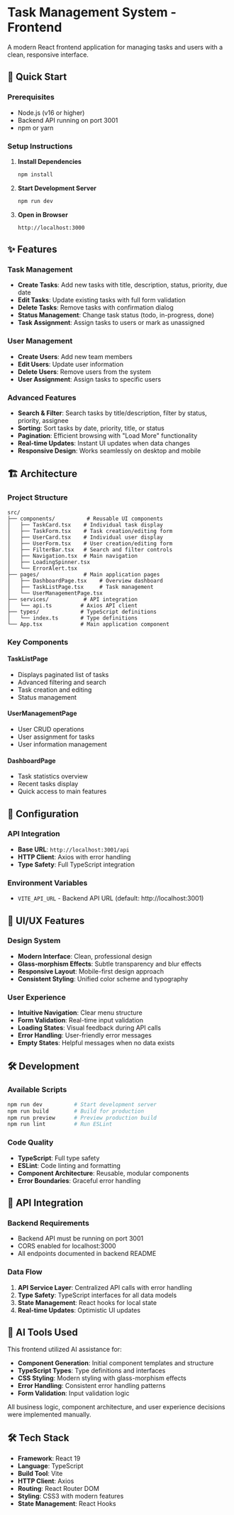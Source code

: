 # Task Management System - Frontend

A modern React frontend application for managing tasks and users with a clean, responsive interface.

## 🚀 Quick Start

### Prerequisites
- Node.js (v16 or higher)
- Backend API running on port 3001
- npm or yarn

### Setup Instructions

1. **Install Dependencies**
   ```bash
   npm install
   ```

2. **Start Development Server**
   ```bash
   npm run dev
   ```

3. **Open in Browser**
   ```
   http://localhost:3000
   ```

## ✨ Features

### Task Management
- **Create Tasks**: Add new tasks with title, description, status, priority, due date
- **Edit Tasks**: Update existing tasks with full form validation
- **Delete Tasks**: Remove tasks with confirmation dialog
- **Status Management**: Change task status (todo, in-progress, done)
- **Task Assignment**: Assign tasks to users or mark as unassigned

### User Management
- **Create Users**: Add new team members
- **Edit Users**: Update user information
- **Delete Users**: Remove users from the system
- **User Assignment**: Assign tasks to specific users

### Advanced Features
- **Search & Filter**: Search tasks by title/description, filter by status, priority, assignee
- **Sorting**: Sort tasks by date, priority, title, or status
- **Pagination**: Efficient browsing with "Load More" functionality
- **Real-time Updates**: Instant UI updates when data changes
- **Responsive Design**: Works seamlessly on desktop and mobile

## 🏗️ Architecture

### Project Structure
```
src/
├── components/          # Reusable UI components
│   ├── TaskCard.tsx    # Individual task display
│   ├── TaskForm.tsx    # Task creation/editing form
│   ├── UserCard.tsx    # Individual user display
│   ├── UserForm.tsx    # User creation/editing form
│   ├── FilterBar.tsx   # Search and filter controls
│   ├── Navigation.tsx  # Main navigation
│   ├── LoadingSpinner.tsx
│   └── ErrorAlert.tsx
├── pages/              # Main application pages
│   ├── DashboardPage.tsx    # Overview dashboard
│   ├── TaskListPage.tsx     # Task management
│   └── UserManagementPage.tsx
├── services/           # API integration
│   └── api.ts         # Axios API client
├── types/             # TypeScript definitions
│   └── index.ts       # Type definitions
└── App.tsx            # Main application component
```

### Key Components

#### TaskListPage
- Displays paginated list of tasks
- Advanced filtering and search
- Task creation and editing
- Status management

#### UserManagementPage
- User CRUD operations
- User assignment for tasks
- User information management

#### DashboardPage
- Task statistics overview
- Recent tasks display
- Quick access to main features

## 🔧 Configuration

### API Integration
- **Base URL**: `http://localhost:3001/api`
- **HTTP Client**: Axios with error handling
- **Type Safety**: Full TypeScript integration

### Environment Variables
- `VITE_API_URL` - Backend API URL (default: http://localhost:3001)

## 🎨 UI/UX Features

### Design System
- **Modern Interface**: Clean, professional design
- **Glass-morphism Effects**: Subtle transparency and blur effects
- **Responsive Layout**: Mobile-first design approach
- **Consistent Styling**: Unified color scheme and typography

### User Experience
- **Intuitive Navigation**: Clear menu structure
- **Form Validation**: Real-time input validation
- **Loading States**: Visual feedback during API calls
- **Error Handling**: User-friendly error messages
- **Empty States**: Helpful messages when no data exists

## 🛠️ Development

### Available Scripts
```bash
npm run dev          # Start development server
npm run build        # Build for production
npm run preview      # Preview production build
npm run lint         # Run ESLint
```

### Code Quality
- **TypeScript**: Full type safety
- **ESLint**: Code linting and formatting
- **Component Architecture**: Reusable, modular components
- **Error Boundaries**: Graceful error handling

## 🔗 API Integration

### Backend Requirements
- Backend API must be running on port 3001
- CORS enabled for localhost:3000
- All endpoints documented in backend README

### Data Flow
1. **API Service Layer**: Centralized API calls with error handling
2. **Type Safety**: TypeScript interfaces for all data models
3. **State Management**: React hooks for local state
4. **Real-time Updates**: Optimistic UI updates

## 🤖 AI Tools Used

This frontend utilized AI assistance for:
- **Component Generation**: Initial component templates and structure
- **TypeScript Types**: Type definitions and interfaces
- **CSS Styling**: Modern styling with glass-morphism effects
- **Error Handling**: Consistent error handling patterns
- **Form Validation**: Input validation logic

All business logic, component architecture, and user experience decisions were implemented manually.

## 🛠️ Tech Stack

- **Framework**: React 19
- **Language**: TypeScript
- **Build Tool**: Vite
- **HTTP Client**: Axios
- **Routing**: React Router DOM
- **Styling**: CSS3 with modern features
- **State Management**: React Hooks